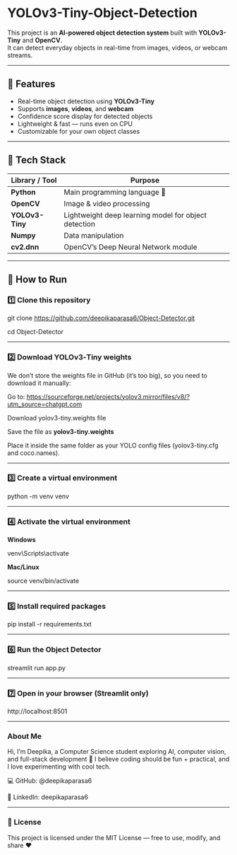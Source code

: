 # YOLOv3-Tiny-Object-Detection

This project is an **AI-powered object detection system** built with **YOLOv3-Tiny** and **OpenCV**.  
It can detect everyday objects in real-time from images, videos, or webcam streams.

---


## 🚀 Features
- Real-time object detection using **YOLOv3-Tiny**
- Supports **images**, **videos**, and **webcam**
- Confidence score display for detected objects
- Lightweight & fast — runs even on CPU
- Customizable for your own object classes

---

## 🧠 Tech Stack
| Library / Tool | Purpose |
|----------------|---------|
| **Python**     | Main programming language 🐍 |
| **OpenCV**     | Image & video processing |
| **YOLOv3-Tiny**| Lightweight deep learning model for object detection |
| **Numpy**      | Data manipulation |
| **cv2.dnn**    | OpenCV’s Deep Neural Network module |

---


## 🚀 How to Run

### 1️⃣ Clone this repository

git clone https://github.com/deepikaparasa6/Object-Detector.git

cd Object-Detector

---

### 2️⃣ Download YOLOv3‑Tiny weights


We don’t store the weights file in GitHub (it’s too big), so you need to download it manually:

Go to: https://sourceforge.net/projects/yolov3.mirror/files/v8/?utm_source=chatgpt.com

Download yolov3-tiny.weights file

Save the file as **yolov3-tiny.weights**

Place it inside the same folder as your YOLO config files (yolov3-tiny.cfg and coco.names).

--- 


### 3️⃣ Create a virtual environment

python -m venv venv

---

### 4️⃣ Activate the virtual environment

**Windows**

venv\Scripts\activate

**Mac/Linux**

source venv/bin/activate

---

### 5️⃣ Install required packages

pip install -r requirements.txt

---

### 6️⃣ Run the Object Detector

streamlit run app.py

---
### 7️⃣ Open in your browser (Streamlit only)


http://localhost:8501

---

### About Me
Hi, I’m Deepika, a Computer Science student exploring AI, computer vision, and full-stack development 🚀
I believe coding should be fun + practical, and I love experimenting with cool tech.

💻 GitHub: @deepikaparasa6

💼 LinkedIn: deepikaparasa6

---

### 📜 License
This project is licensed under the MIT License — free to use, modify, and share ❤️


